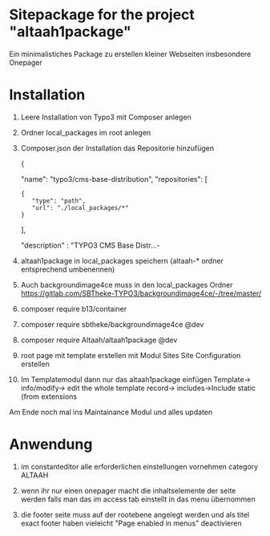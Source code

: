 Sitepackage for the project "altaah1package"
==============================================================

Ein minimalistiches Package zu erstellen kleiner Webseiten insbesondere Onepager

Installation
===================
1. Leere Installation von Typo3 mit Composer anlegen
2. Ordner local_packages im root anlegen
3. Composer.json der Installation das Repositorie hinzufügen

   {

	"name": "typo3/cms-base-distribution",
    "repositories": [

       {
          "type": "path",
          "url": "./local_packages/*"
       }

    ],

	"description" : "TYPO3 CMS Base Distr...- 
	 
4. altaah1package in local_packages speichern (altaah-* ordner entsprechend umbenennen)
5. Auch backgroundimage4ce muss in den local_packages Ordner	
   https://gitlab.com/SBTheke-TYPO3/backgroundimage4ce/-/tree/master/
6. composer require b13/container   
7. composer require sbtheke/backgroundimage4ce @dev
8. composer require Altaah/altaah1package @dev 
9. root page mit template erstellen mit Modul Sites Site Configuration erstellen
10. Im Templatemodul dann nur das altaah1package einfügen
    Template-> info/modify-> edit the whole template record-> includes->Include static (from extensions

   Am Ende noch mal ins Maintainance Modul und alles updaten   

   Anwendung
   ============   
1. im constanteditor alle erforderlichen   einstellungen vornehmen category ALTAAH

2. wenn ihr nur einen onepager macht die inhaltselemente der seite werden falls man das im access tab einstellt in das menu übernommen

3. die footer seite muss auf der rootebene angelegt werden und als titel exact footer haben 
      vieleicht "Page enabled in menus" deactivieren
    

